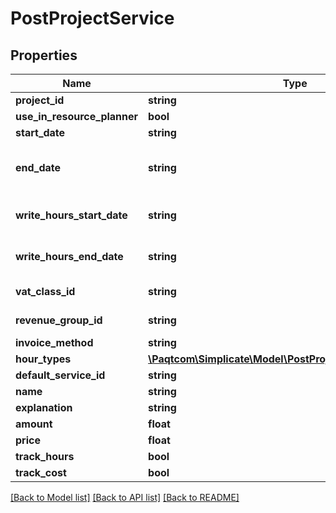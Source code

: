 # PostProjectService

## Properties

 Name                        | Type                                                                                      | Description                                                             | Notes      
-----------------------------|-------------------------------------------------------------------------------------------|-------------------------------------------------------------------------|------------
 **project_id**              | **string**                                                                                |                                                                         | [optional] 
 **use_in_resource_planner** | **bool**                                                                                  |                                                                         | [optional] 
 **start_date**              | **string**                                                                                |                                                                         | [optional] 
 **end_date**                | **string**                                                                                | The date de service ends or the date which this service can be invoiced | [optional] 
 **write_hours_start_date**  | **string**                                                                                | The date from where hours can be registered                             | [optional] 
 **write_hours_end_date**    | **string**                                                                                | The date until which hours can be registered                            | [optional] 
 **vat_class_id**            | **string**                                                                                | See /invoices/vatclass                                                  | [optional] 
 **revenue_group_id**        | **string**                                                                                | See /sales/revenuegroup                                                 | [optional] 
 **invoice_method**          | **string**                                                                                |                                                                         | [optional] 
 **hour_types**              | [**\Paqtcom\Simplicate\Model\PostProjectServiceHoursType[]**](PostProjectServiceHoursType.md) |                                                                         | [optional] 
 **default_service_id**      | **string**                                                                                |                                                                         | [optional] 
 **name**                    | **string**                                                                                |                                                                         | [optional] 
 **explanation**             | **string**                                                                                |                                                                         | [optional] 
 **amount**                  | **float**                                                                                 |                                                                         | [optional] 
 **price**                   | **float**                                                                                 |                                                                         | [optional] 
 **track_hours**             | **bool**                                                                                  |                                                                         | [optional] 
 **track_cost**              | **bool**                                                                                  |                                                                         | [optional] 

[[Back to Model list]](../README.md#documentation-for-models) [[Back to API list]](../README.md#documentation-for-api-endpoints) [[Back to README]](../README.md)


